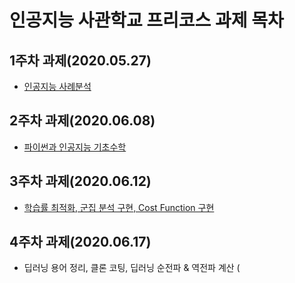# 인공지능 사관학교 프리코스 과제 목차

## 1주차 과제(2020.05.27)

- [인공지능 사례분석](https://github.com/pyunj/yun/blob/master/1%EC%A3%BC%EC%B0%A8%EA%B3%BC%EC%A0%9C.ipynb)

## 2주차 과제(2020.06.08)

- [파이썬과 인공지능 기초수학](https://github.com/pyunj/yun/blob/master/2%EC%A3%BC%EC%B0%A8%EA%B3%BC%EC%A0%9C.ipynb)

## 3주차 과제(2020.06.12)

- [학습률 최적화, 군집 분석 구현, Cost Function 구현](https://github.com/pyunj/yun/blob/master/3%EC%A3%BC%EC%B0%A8%EA%B3%BC%EC%A0%9C.ipynb)

## 4주차 과제(2020.06.17)

- 딥러닝 용어 정리, 클론 코팅, 딥러닝 순전파 & 역전파 계산
(

